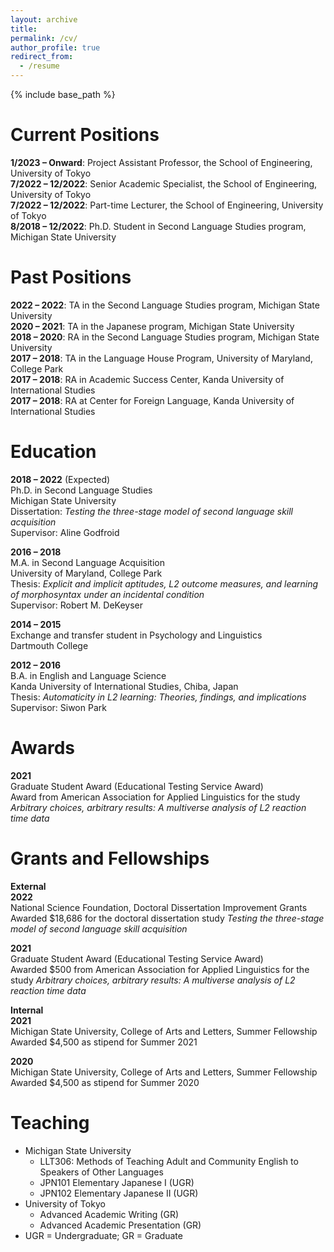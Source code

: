 ```yaml
---
layout: archive
title:
permalink: /cv/
author_profile: true
redirect_from:
  - /resume
---
```


{% include base_path %}

Current Positions
======
<b>1/2023 – Onward</b>: Project Assistant Professor, the School of Engineering, University of Tokyo<br>
<b>7/2022 – 12/2022</b>: Senior Academic Specialist, the School of Engineering, University of Tokyo<br>
<b>7/2022 – 12/2022</b>: Part-time Lecturer, the School of Engineering, University of Tokyo<br>
<b>8/2018 – 12/2022</b>: Ph.D. Student in Second Language Studies program, Michigan State University<br>

Past Positions
======
<b>2022 – 2022</b>: TA in the Second Language Studies program, Michigan State University<br>
<b>2020 – 2021</b>: TA in the Japanese program, Michigan State University<br>
<b>2018 – 2020</b>: RA in the Second Language Studies program, Michigan State University<br>
<b>2017 – 2018</b>: TA in the Language House Program, University of Maryland, College Park<br>
<b>2017 – 2018</b>: RA in Academic Success Center, Kanda University of International Studies<br>
<b>2017 – 2018</b>: RA at Center for Foreign Language, Kanda University of International Studies<br>

Education
======
<b>2018 – 2022</b> (Expected)<br>
Ph.D. in Second Language Studies<br>
Michigan State University<br>
Dissertation: <i>Testing the three-stage model of second language skill acquisition</i><br>
Supervisor: Aline Godfroid<br>

<b>2016 – 2018</b><br>
M.A. in Second Language Acquisition<br>
University of Maryland, College Park<br>
Thesis: <i>Explicit and implicit aptitudes, L2 outcome measures, and learning of morphosyntax under an incidental condition</i><br>
Supervisor: Robert M. DeKeyser

<b>2014 – 2015</b><br>
Exchange and transfer student in Psychology and Linguistics<br>
Dartmouth College<br>

<b>2012 – 2016</b><br>
B.A. in English and Language Science<br>
Kanda University of International Studies, Chiba, Japan<br>
Thesis: <i>Automaticity in L2 learning: Theories, findings, and implications</i><br>
Supervisor: Siwon Park<br>

Awards
======
<b>2021</b><br>
Graduate Student Award (Educational Testing Service Award)<br>
Award from American Association for Applied Linguistics for the study <i>Arbitrary choices, arbitrary results: A multiverse analysis of L2 reaction time data</i><br>

Grants and Fellowships
======
<b>External</b><br>
<b>2022</b><br>
National Science Foundation, Doctoral Dissertation Improvement Grants<br>
Awarded $18,686 for the doctoral dissertation study <i>Testing the three-stage model of second language skill acquisition</i><br>

<b>2021</b><br>
Graduate Student Award (Educational Testing Service Award)<br>
Awarded $500 from American Association for Applied Linguistics for the study <i>Arbitrary choices, arbitrary results: A multiverse analysis of L2 reaction time data</i><br>

<b>Internal</b><br>
<b>2021</b><br>
Michigan State University, College of Arts and Letters, Summer Fellowship<br>
Awarded $4,500 as stipend for Summer 2021<br>

<b>2020</b><br>
Michigan State University, College of Arts and Letters, Summer Fellowship<br>
Awarded $4,500 as stipend for Summer 2020<br>

Teaching
======
* Michigan State University
  * LLT306: Methods of Teaching Adult and Community English to Speakers of Other Languages
  * JPN101 Elementary Japanese I (UGR)
  * JPN102 Elementary Japanese II (UGR)
* University of Tokyo
  * Advanced Academic Writing (GR)
  * Advanced Academic Presentation (GR)
* UGR = Undergraduate; GR = Graduate
